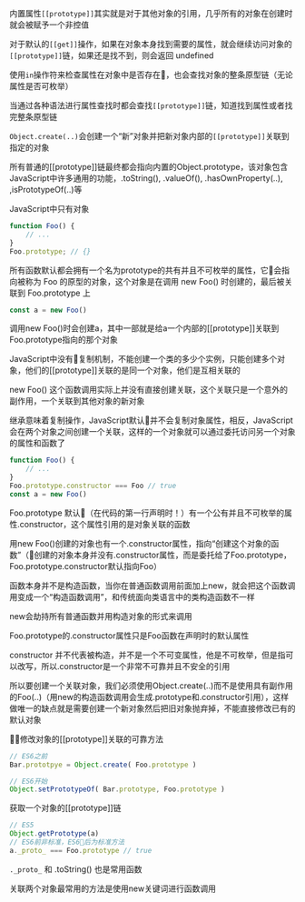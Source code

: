 内置属性`[[prototype]]`其实就是对于其他对象的引用，几乎所有的对象在创建时就会被赋予一个非控值

对于默认的`[[get]]`操作，如果在对象本身找到需要的属性，就会继续访问对象的`[[prototype]]`链，如果还是找不到，则会返回 undefined

使用`in`操作符来检查属性在对象中是否存在，也会查找对象的整条原型链（无论属性是否可枚举）

当通过各种语法进行属性查找时都会查找`[[prototype]]`链，知道找到属性或者找完整条原型链

`Object.create(..)`会创建一个“新”对象并把新对象内部的`[[prototype]]`关联到指定的对象

所有普通的[[prototype]]链最终都会指向内置的Object.prototype，该对象包含JavaScript中许多通用的功能，.toString(), .valueOf(), .hasOwnProperty(..), ,isPrototypeOf(..)等

JavaScript中只有对象

```js
function Foo() {
	// ...
}
Foo.prototype; // {}
```

所有函数默认都会拥有一个名为prototype的共有并且不可枚举的属性，它会指向被称为 Foo 的原型的对象，这个对象是在调用 new Foo() 时创建的，最后被关联到 Foo.prototype 上

```js
const a = new Foo()
```

调用new Foo()时会创建a，其中一部就是给a一个内部的[[prototype]]关联到Foo.prototype指向的那个对象

JavaScript中没有复制机制，不能创建一个类的多少个实例，只能创建多个对象，他们的[[prototype]]关联的是同一个对象，他们是互相关联的

new Foo() 这个函数调用实际上并没有直接创建关联，这个关联只是一个意外的副作用，一个关联到其他对象的新对象

继承意味着复制操作，JavaScript默认并不会复制对象属性，相反，JavaScript会在两个对象之间创建一个关联，这样的一个对象就可以通过委托访问另一个对象的属性和函数了

```js
function Foo() {
	// ...
}
Foo.prototype.constructor === Foo // true
const a = new Foo()
```
Foo.prototype 默认（在代码的第一行声明时！）有一个公有并且不可枚举的属性.constructor，这个属性引用的是对象关联的函数

用new Foo()创建的对象也有一个.constructor属性，指向“创建这个对象的函数”（创建的对象本身并没有.constructor属性，而是委托给了Foo.prototype，Foo.prototype.constructor默认指向Foo）

函数本身并不是构造函数，当你在普通函数调用前面加上new，就会把这个函数调用变成一个“构造函数调用”，和传统面向类语言中的类构造函数不一样

new会劫持所有普通函数并用构造对象的形式来调用

Foo.prototype的.constructor属性只是Foo函数在声明时的默认属性

constructor 并不代表被构造，并不是一个不可变属性，他是不可枚举，但是指可以改写，所以.constructor是一个非常不可靠并且不安全的引用

所以要创建一个关联对象，我们必须使用Object.create(..)而不是使用具有副作用的Foo(..)（用new的构造函数调用会生成.prototype和.constructor引用），这样做唯一的缺点就是需要创建一个新对象然后把旧对象抛弃掉，不能直接修改已有的默认对象

修改对象的[[prototype]]关联的可靠方法
```js
// ES6之前
Bar.prototpye = Object.create( Foo.prototype )

// ES6开始
Object.setPrototypeOf( Bar.prototype, Foo.prototype )
```

获取一个对象的[[prototype]]链
```js
// ES5 
Object.getPrototype(a)
// ES6前非标准，ES6后为标准方法
a._proto_ === Foo.prototype // true
```
`._proto_` 和 .toString() 也是常用函数

关联两个对象最常用的方法是使用new关键词进行函数调用